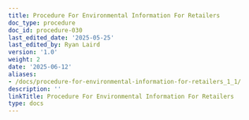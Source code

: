 ```yaml
---
title: Procedure For Environmental Information For Retailers
doc_type: procedure
doc_id: procedure-030
last_edited_date: '2025-05-25'
last_edited_by: Ryan Laird
version: '1.0'
weight: 2
date: '2025-06-12'
aliases:
- /docs/procedure-for-environmental-information-for-retailers_1_1/
description: ''
linkTitle: Procedure For Environmental Information For Retailers
type: docs
---
```


<!-- Unsupported block type: table_of_contents -->

<!-- Unsupported block type: unsupported -->
